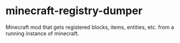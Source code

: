 # minecraft-registry-dumper
Minecraft mod that gets registered blocks, items, entities, etc. from a running instance of minecraft.
